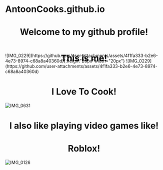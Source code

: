 # AntoonCooks.github.io
 <h1 align="center" style=padding: 10px; color: black;"> Welcome to my github profile!</h1> 
<div style="image: url('IMG_0229'); image-size:100px; height: 10px;">
  <h1 align="center" style="padding: 10px; color: black;">This is me!</h1>
</div>
![IMG_0229](https://github.com/user-attachments/assets/4f1fa333-b2e6-4e73-8974-c68a8a40360d){:height"20px"width="20px"}
![IMG_0229](https://github.com/user-attachments/assets/4f1fa333-b2e6-4e73-8974-c68a8a40360d)



  <h1 align="center" style=padding: 10px; color: black;">I Love To Cook!</h1> 
  <div style="image: url('IMG_0631'); image-size: cover; height: 10px;">

![IMG_0631](https://github.com/user-attachments/assets/545b5fec-9916-4bd3-9349-2462b7d58b68)

   
  <h1 align="center" style=padding: 10px; color: black;">I also like playing video games like!</h1> 
  <h1 align="center" style=padding: 10px; color: black;">Roblox!</h1> 
<div style="image: url('IMG_0126'); image-size: cover; height: 10px;">



  

![IMG_0126](https://github.com/user-attachments/assets/0987f29a-c37d-4e7a-954e-a6ed3f7bc913)









